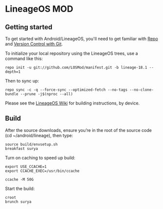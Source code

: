LineageOS MOD
===========

Getting started
---------------

To get started with Android/LineageOS, you'll need to get
familiar with [Repo](https://source.android.com/source/using-repo.html) and [Version Control with Git](https://source.android.com/source/version-control.html).

To initialize your local repository using the LineageOS trees, use a command like this:
```
repo init -u git://github.com/LOSMod/manifest.git -b lineage-18.1 --depth=1
```
Then to sync up:
```
repo sync -c -q --force-sync --optimized-fetch --no-tags --no-clone-bundle --prune -j$(nproc --all)
```
Please see the [LineageOS Wiki](https://wiki.lineageos.org/) for building instructions, by device.

Build
-----

After the source downloads, ensure you’re in the root of the source code (cd ~/android/lineage), then type:
```
source build/envsetup.sh
breakfast surya
```
Turn on caching to speed up build:
```
export USE_CCACHE=1
export CCACHE_EXEC=/usr/bin/ccache

ccache -M 50G
```
Start the build:
```
croot
brunch surya
```
